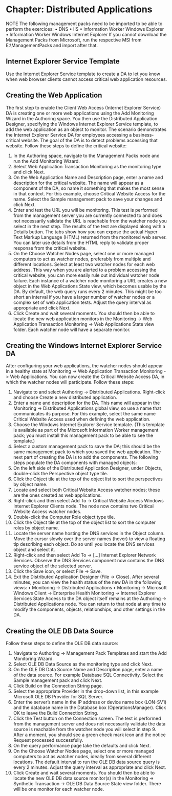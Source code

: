 # Chapter: Distributed Applications
NOTE   The following management packs need to be imported to be able to perform the exercices:
•	DNS
•	IIS
•	Information Worker Windows Explorer
•	Information Worker Windows Internet Explorer
If you cannot download the Management Packs from Microsoft, run the respective MSI from E:\ManagementPacks and import after that.

## Internet Explorer Service Template
Use the Internet Explorer Service template to create a DA to let you know when web browser clients cannot access critical web application resources. 

## Creating the Web Application
The first step to enable the Client Web Access (Internet Explorer Service) DA is creating one or more web applications using the Add Monitoring Wizard in the Authoring space. You then use the Distributed Application Designer, specifying the Windows Internet Explorer Service template, to add the web application as an object to monitor. The scenario demonstrates the Internet Explorer Service DA for employees accessing a business-critical website. The goal of the DA is to detect problems accessing that website. Follow these steps to define the critical website:
1. In the Authoring space, navigate to the Management Packs node and run the Add Monitoring Wizard.
2. Select Web Application Transaction Monitoring as the monitoring type and click Next.
3. On the Web Application Name and Description page, enter a name and description for the critical website. The name will appear as a component of the DA, so name it something that makes the most sense in that context. For this example, choose Critical Website Access for the name. Select the Sample management pack to save your changes and click Next.
4. Enter and test the URL you will be monitoring. This test is performed from the management server you are currently connected to and does not necessarily validate the URL is reachable from the watcher node you select in the next step. The results of the test are displayed along with a Details button. The tabs show how you can expose the actual Hyper Text Markup Language (HTML) returned from the monitored web server. You can later use details from the HTML reply to validate proper response from the critical website.
5. On the Choose Watcher Nodes page, select one or more managed computers to act as watcher nodes, preferably from multiple and different locations. Select at least two watcher nodes for each web address. This way when you are alerted to a problem accessing the critical website, you can more easily rule out individual watcher node failure. Each instance of a watcher node monitoring a URL creates a new object in the Web Applications State view, which becomes usable by the DA.
By default, the web query runs every 2 minutes. This might be too short an interval if you have a larger number of watcher nodes or a complex set of web application tests. Adjust the query interval as appropriate and click Next.
6. Click Create and wait several moments. You should then be able to locate the new web application monitors in the Monitoring -> Web Application Transaction Monitoring -> Web Applications State view folder. Each watcher node will have a separate monitor.

## Creating the Windows Internet Explorer Service DA
After configuring your web applications, the watcher nodes should appear in a healthy state at Monitoring -> Web Application Transaction Monitoring -> Web Applications. You can now create the Critical Website Access DA, in which the watcher nodes will participate. Follow these steps:
1. Navigate to and select Authoring -> Distributed Applications. Right-click and choose Create a new distributed application.
2. Enter a name and description for the DA. This name will appear in the Monitoring -> Distributed Applications global view, so use a name that communicates its purpose. For this example, select the same name Critical Website Access used when defining the web application.
3. Choose the Windows Internet Explorer Service template. (This template is available as part of the Microsoft Information Worker management pack; you must install this management pack to be able to see the template.)
4. Select a custom management pack to save the DA; this should be the same management pack to which you saved the web application.
The next part of creating the DA is to add the components. The following steps populate the DA components with managed objects:
1. On the left side of the Distributed Application Designer, under Objects, double-click the Perspective object type tile.
2. Click the Object tile at the top of the object list to sort the perspectives by object name.
3. Locate and select both Critical Website Access watcher nodes; these are the ones created as web applications.
4. Right-click and then select Add To -> Critical Website Access Windows Internet Explorer Clients node. The node now contains two Critical Website Access watcher nodes.
5. Double-click the Computer Role object type tile.
6. Click the Object tile at the top of the object list to sort the computer roles by object name.
7. Locate the server name hosting the DNS services in the Object column. Move the cursor slowly over the server names (hover) to view a floating tip describing each object. Do so until you locate the DNS services object and select it.
8. Right-click and then select Add To -> […] Internet Explorer Network Services. Observe the DNS Services component now contains the DNS service object of the selected server.
9. Click the Save icon, or select File -> Save.
10. Exit the Distributed Application Designer (File -> Close). After several minutes, you can view the health status of the new DA in the following views:
•	Monitoring -> Distributed Applications
•	Monitoring -> Microsoft Windows Client -> Enterprise Health Monitoring -> Internet Explorer Services State
Access to the DA object itself remains at the Authoring -> Distributed Applications node. You can return to that node at any time to modify the components, objects, relationships, and other settings in the DA.

## Creating the OLE DB Data Source
Follow these steps to define the OLE DB data source:
1. Navigate to Authoring -> Management Pack Templates and start the Add Monitoring Wizard.
2. Select OLE DB Data Source as the monitoring type and click Next.
3. On the OLE DB Data Source Name and Description page, enter a name of the data source. For example Database SQL Connectivity. Select the Sample management pack and click Next.
4. Click Build on the Connection String page.
5. Select the appropriate Provider in the drop-down list, in this example Microsoft OLE DB Provider for SQL Server.
6. Enter the server’s name in the IP address or device name box (LON-SV1) and the database name in the Database box (OperationsManager). Click OK to leave the Build Connection String.
7. Click the Test button on the Connection screen. The test is performed from the management server and does not necessarily validate the data source is reachable from the watcher node you will select in step 9. After a moment, you should see a green check mark icon and the notice Request processed successfully.
8. On the query performance page take the defaults and click Next.
9. On the Choose Watcher Nodes page, select one or more managed computers to act as watcher nodes, ideally from several different locations. 
The default interval to run the OLE DB data source query is every 2 minutes. Adjust the query interval as appropriate and click Next.
10. Click Create and wait several moments. You should then be able to locate the new OLE DB data source monitor(s) in the Monitoring -> Synthetic Transaction -> OLE DB Data Source State view folder. There will be one monitor for each watcher node.
